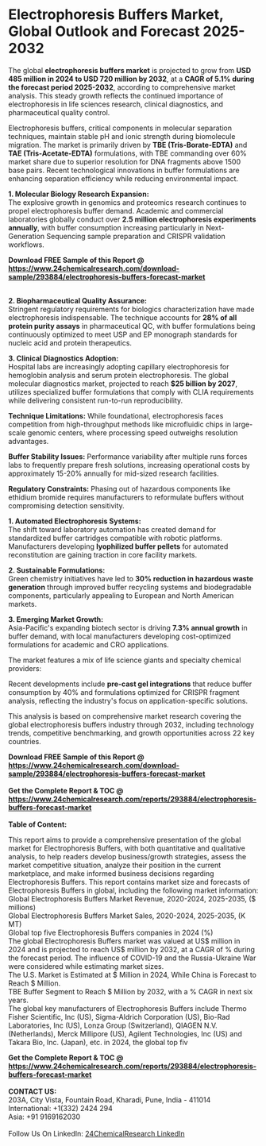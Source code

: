 <h1>Electrophoresis Buffers Market, Global Outlook and Forecast 2025-2032</h1><p>The global <strong>electrophoresis buffers market</strong> is projected to grow from <strong>USD 485 million in 2024 to USD 720 million by 2032</strong>, at a <strong>CAGR of 5.1% during the forecast period 2025-2032</strong>, according to comprehensive market analysis. This steady growth reflects the continued importance of electrophoresis in life sciences research, clinical diagnostics, and pharmaceutical quality control.</p><p>Electrophoresis buffers, critical components in molecular separation techniques, maintain stable pH and ionic strength during biomolecule migration. The market is primarily driven by <strong>TBE (Tris-Borate-EDTA)</strong> and <strong>TAE (Tris-Acetate-EDTA)</strong> formulations, with TBE commanding over 60% market share due to superior resolution for DNA fragments above 1500 base pairs. Recent technological innovations in buffer formulations are enhancing separation efficiency while reducing environmental impact.</p><p><strong>1. Molecular Biology Research Expansion:</strong><br>
The explosive growth in genomics and proteomics research continues to propel electrophoresis buffer demand. Academic and commercial laboratories globally conduct over <strong>2.5 million electrophoresis experiments annually</strong>, with buffer consumption increasing particularly in Next-Generation Sequencing sample preparation and CRISPR validation workflows.</p><div><b>Download FREE Sample of this Report @ 
            <a href="https://www.24chemicalresearch.com/download-sample/293884/electrophoresis-buffers-forecast-market">
            https://www.24chemicalresearch.com/download-sample/293884/electrophoresis-buffers-forecast-market</a></b></div><br><p><strong>2. Biopharmaceutical Quality Assurance:</strong><br>
Stringent regulatory requirements for biologics characterization have made electrophoresis indispensable. The technique accounts for <strong>28% of all protein purity assays</strong> in pharmaceutical QC, with buffer formulations being continuously optimized to meet USP and EP monograph standards for nucleic acid and protein therapeutics.</p><p><strong>3. Clinical Diagnostics Adoption:</strong><br>
Hospital labs are increasingly adopting capillary electrophoresis for hemoglobin analysis and serum protein electrophoresis. The global molecular diagnostics market, projected to reach <strong>$25 billion by 2027</strong>, utilizes specialized buffer formulations that comply with CLIA requirements while delivering consistent run-to-run reproducibility.</p><p><strong>Technique Limitations:</strong> While foundational, electrophoresis faces competition from high-throughput methods like microfluidic chips in large-scale genomic centers, where processing speed outweighs resolution advantages.</p><p><strong>Buffer Stability Issues:</strong> Performance variability after multiple runs forces labs to frequently prepare fresh solutions, increasing operational costs by approximately 15-20% annually for mid-sized research facilities.</p><p><strong>Regulatory Constraints:</strong> Phasing out of hazardous components like ethidium bromide requires manufacturers to reformulate buffers without compromising detection sensitivity.</p><p><strong>1. Automated Electrophoresis Systems:</strong><br>
The shift toward laboratory automation has created demand for standardized buffer cartridges compatible with robotic platforms. Manufacturers developing <strong>lyophilized buffer pellets</strong> for automated reconstitution are gaining traction in core facility markets.</p><p><strong>2. Sustainable Formulations:</strong><br>
Green chemistry initiatives have led to <strong>30% reduction in hazardous waste generation</strong> through improved buffer recycling systems and biodegradable components, particularly appealing to European and North American markets.</p><p><strong>3. Emerging Market Growth:</strong><br>
Asia-Pacific's expanding biotech sector is driving <strong>7.3% annual growth</strong> in buffer demand, with local manufacturers developing cost-optimized formulations for academic and CRO applications.</p><p>The market features a mix of life science giants and specialty chemical providers:</p><p>Recent developments include <strong>pre-cast gel integrations</strong> that reduce buffer consumption by 40% and formulations optimized for CRISPR fragment analysis, reflecting the industry's focus on application-specific solutions.</p><p>This analysis is based on comprehensive market research covering the global electrophoresis buffers industry through 2032, including technology trends, competitive benchmarking, and growth opportunities across 22 key countries.</p><div><b>Download FREE Sample of this Report @ 
            <a href="https://www.24chemicalresearch.com/download-sample/293884/electrophoresis-buffers-forecast-market">
            https://www.24chemicalresearch.com/download-sample/293884/electrophoresis-buffers-forecast-market</a></b></div><br><div><b>Get the Complete Report & TOC @ 
            <a href="https://www.24chemicalresearch.com/reports/293884/electrophoresis-buffers-forecast-market">
            https://www.24chemicalresearch.com/reports/293884/electrophoresis-buffers-forecast-market</a></b></div><br>
            <b>Table of Content:</b><p>This report aims to provide a comprehensive presentation of the global market for Electrophoresis Buffers, with both quantitative and qualitative analysis, to help readers develop business/growth strategies, assess the market competitive situation, analyze their position in the current marketplace, and make informed business decisions regarding Electrophoresis Buffers. This report contains market size and forecasts of Electrophoresis Buffers in global, including the following market information:<br />
Global Electrophoresis Buffers Market Revenue, 2020-2024, 2025-2035, ($ millions)<br />
Global Electrophoresis Buffers Market Sales, 2020-2024, 2025-2035, (K MT)<br />
Global top five Electrophoresis Buffers companies in 2024 (%)<br />
The global Electrophoresis Buffers market was valued at US$ million in 2024 and is projected to reach US$ million by 2032, at a CAGR of % during the forecast period. The influence of COVID-19 and the Russia-Ukraine War were considered while estimating market sizes.<br />
The U.S. Market is Estimated at $ Million in 2024, While China is Forecast to Reach $ Million.<br />
TBE Buffer Segment to Reach $ Million by 2032, with a % CAGR in next six years.<br />
The global key manufacturers of Electrophoresis Buffers include Thermo Fisher Scientific, Inc (US), Sigma-Aldrich Corporation (US), Bio-Rad Laboratories, Inc (US), Lonza Group (Switzerland), QIAGEN N.V. (Netherlands), Merck Millipore (US), Agilent Technologies, Inc (US) and Takara Bio, Inc. (Japan), etc. in 2024, the global top fiv</p><div><b>Get the Complete Report & TOC @ 
            <a href="https://www.24chemicalresearch.com/reports/293884/electrophoresis-buffers-forecast-market">
            https://www.24chemicalresearch.com/reports/293884/electrophoresis-buffers-forecast-market</a></b></div><br><b>CONTACT US:</b><br>
            203A, City Vista, Fountain Road, Kharadi, Pune, India - 411014<br>
            International: +1(332) 2424 294<br>
            Asia: +91 9169162030 <br><br>
            Follow Us On LinkedIn: <a href="https://www.linkedin.com/company/24chemicalresearch/">24ChemicalResearch LinkedIn</a>